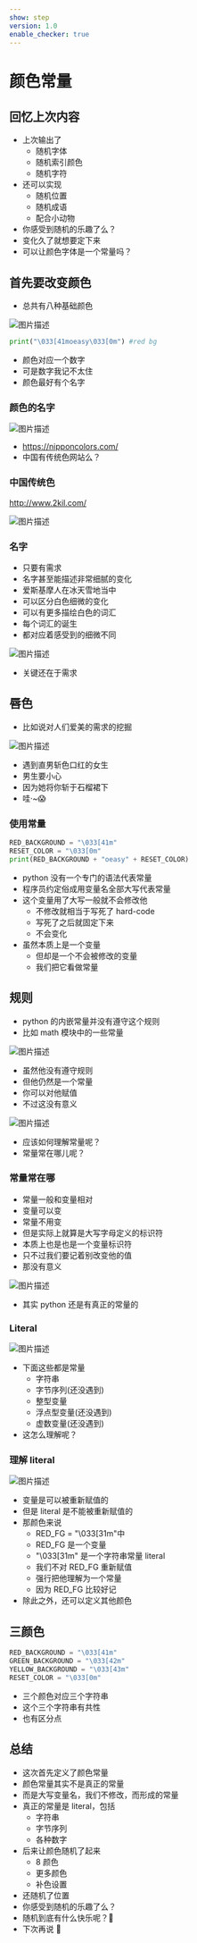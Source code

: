 ```yaml
---
show: step
version: 1.0
enable_checker: true
---
```


# 颜色常量

## 回忆上次内容

- 上次输出了
  - 随机字体
  - 随机索引颜色
  - 随机字符
- 还可以实现
	- 随机位置
	- 随机成语
	- 配合小动物
- 你感受到随机的乐趣了么？
- 变化久了就想要定下来
- 可以让颜色字体是一个常量吗？

## 首先要改变颜色

- 总共有八种基础颜色

![图片描述](https://doc.shiyanlou.com/courses/uid1190679-20210818-1629283658526)

```python
print("\033[41moeasy\033[0m") #red bg
```

- 颜色对应一个数字
- 可是数字我记不太住
- 颜色最好有个名字

### 颜色的名字

![图片描述](https://doc.shiyanlou.com/courses/uid1190679-20210819-1629348912273)

- https://nipponcolors.com/
- 中国有传统色网站么？

### 中国传统色

http://www.2kil.com/

![图片描述](https://doc.shiyanlou.com/courses/uid1190679-20220830-1661856456903)

### 名字

- 只要有需求
- 名字甚至能描述非常细腻的变化
- 爱斯基摩人在冰天雪地当中
- 可以区分白色细微的变化
- 可以有更多描绘白色的词汇
- 每个词汇的诞生
- 都对应着感受到的细微不同

![图片描述](https://doc.shiyanlou.com/courses/uid1190679-20210819-1629349484818)

- 关键还在于需求

## 唇色

- 比如说对人们爱美的需求的挖掘

![图片描述](https://doc.shiyanlou.com/courses/uid1190679-20211208-1638968898407)

- 遇到直男斩色口红的女生
- 男生要小心
- 因为她将你斩于石榴裙下
- 哇·~😱

### 使用常量

```python
RED_BACKGROUND = "\033[41m"
RESET_COLOR = "\033[0m"
print(RED_BACKGROUND + "oeasy" + RESET_COLOR)
```

- python 没有一个专门的语法代表常量
- 程序员约定俗成用变量名全部大写代表常量
- 这个变量用了大写一般就不会修改他
  - 不修改就相当于写死了 hard-code
  - 写死了之后就固定下来
  - 不会变化
- 虽然本质上是一个变量
  - 但却是一个不会被修改的变量
  - 我们把它看做常量

## 规则

- python 的内嵌常量并没有遵守这个规则
- 比如 math 模块中的一些常量

![图片描述](https://doc.shiyanlou.com/courses/uid1190679-20210820-1629425107585)

- 虽然他没有遵守规则
- 但他仍然是一个常量
- 你可以对他赋值
- 不过这没有意义

![图片描述](https://doc.shiyanlou.com/courses/uid1190679-20220208-1644289078622)

- 应该如何理解常量呢？
- 常量常在哪儿呢？

### 常量常在哪

- 常量一般和变量相对
- 变量可以变
- 常量不用变
- 但是实际上就算是大写字母定义的标识符
- 本质上也是也是一个变量标识符
- 只不过我们要记着别改变他的值
- 那没有意义

![图片描述](https://doc.shiyanlou.com/courses/uid1190679-20210818-1629292848573)

- 其实 python 还是有真正的常量的

### Literal

![图片描述](https://doc.shiyanlou.com/courses/uid1190679-20211101-1635736378523)

- 下面这些都是常量
  - 字符串
  - 字节序列(还没遇到)
  - 整型变量
  - 浮点型变量(还没遇到)
  - 虚数变量(还没遇到)
- 这怎么理解呢？

### 理解 literal

![图片描述](https://doc.shiyanlou.com/courses/uid1190679-20211101-1635736633394)

- 变量是可以被重新赋值的
- 但是 literal 是不能被重新赋值的
- 那颜色来说
  - RED_FG = "\033[31m"中
  - RED_FG 是一个变量
  - "\033[31m" 是一个字符串常量 literal
  - 我们不对 RED_FG 重新赋值
  - 强行把他理解为一个常量
  - 因为 RED_FG 比较好记
- 除此之外，还可以定义其他颜色

## 三颜色

```python
RED_BACKGROUND = "\033[41m"
GREEN_BACKGROUND = "\033[42m"
YELLOW_BACKGROUND = "\033[43m"
RESET_COLOR = "\033[0m"
```

- 三个颜色对应三个字符串
- 这个三个字符串有共性
- 也有区分点

## 总结

- 这次首先定义了颜色常量
- 颜色常量其实不是真正的常量
- 而是大写变量名，我们不修改，而形成的常量
- 真正的常量是 literal，包括
  - 字符串
  - 字节序列
  - 各种数字
- 后来让颜色随机了起来
  - 8 颜色
  - 更多颜色
  - 补色设置
- 还随机了位置
- 你感受到随机的乐趣了么？
- 随机到底有什么快乐呢？🤪
- 下次再说 👋
